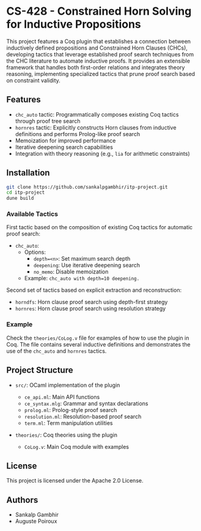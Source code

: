 # CS-428 - Constrained Horn Solving for Inductive Propositions

This project features a Coq plugin that establishes a connection between inductively defined propositions and Constrained Horn Clauses (CHCs), developing tactics that leverage established proof search techniques from the CHC literature to automate inductive proofs. It provides an extensible framework that handles both first-order relations and integrates theory reasoning, implementing specialized tactics that prune proof search based on constraint validity.

## Features

- `chc_auto` tactic: Programmatically composes existing Coq tactics through proof tree search
- `hornres` tactic: Explicitly constructs Horn clauses from inductive definitions and performs Prolog-like proof search
- Memoization for improved performance
- Iterative deepening search capabilities
- Integration with theory reasoning (e.g., `lia` for arithmetic constraints)

## Installation

```bash
git clone https://github.com/sankalpgambhir/itp-project.git
cd itp-project
dune build
```

### Available Tactics

First tactic based on the composition of existing Coq tactics for automatic proof search:

- `chc_auto`:
  - Options:
    - `depth=<n>`: Set maximum search depth
    - `deepening`: Use iterative deepening search
    - `no_memo`: Disable memoization
  - Example: `chc_auto with depth=10 deepening.`

Second set of tactics based on explicit extraction and reconstruction:

- `horndfs`: Horn clause proof search using depth-first strategy
- `hornres`: Horn clause proof search using resolution strategy

### Example

Check the `theories/CoLog.v` file for examples of how to use the plugin in Coq. The file contains several inductive definitions and demonstrates the use of the `chc_auto` and `hornres` tactics.

## Project Structure

- `src/`: OCaml implementation of the plugin
  - `ce_api.ml`: Main API functions
  - `ce_syntax.mlg`: Grammar and syntax declarations
  - `prolog.ml`: Prolog-style proof search
  - `resolution.ml`: Resolution-based proof search
  - `term.ml`: Term manipulation utilities

- `theories/`: Coq theories using the plugin
  - `CoLog.v`: Main Coq module with examples

## License

This project is licensed under the Apache 2.0 License.

## Authors

- Sankalp Gambhir
- Auguste Poiroux
